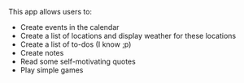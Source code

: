 This app allows users to:
- Create events in the calendar
- Create a list of locations and display weather for these locations
- Create a list of to-dos (I know ;p)
- Create notes
- Read some self-motivating quotes 
- Play simple games
